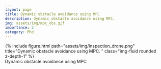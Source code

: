 ```yaml
---
layout: page
title: Dynamic obstacle avoidance using MPC
description: Dynamic obstacle avoidance using MPC. 
img: assets/img/mpc_obs.gif
importance: 2
category: Phd
---
```




<div class="caption">
</div>
<div class="row">
    <div class="col-sm mt-3 mt-md-0">
        {% include figure.html path="assets/img/inspection_drone.png" title="Dynamic obstacle avoidance using MPC. " class="img-fluid rounded z-depth-1" %}
    </div>
</div>
<div class="caption">
    Dynamic obstacle avoidance using MPC 
</div>


